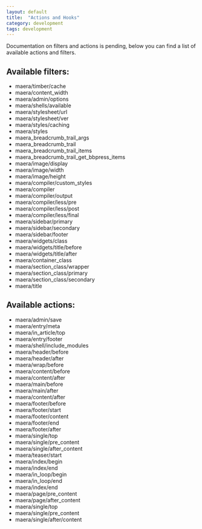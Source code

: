 ```yaml
---
layout: default
title:  "Actions and Hooks"
category: development
tags: development
---
```


Documentation on filters and actions is pending, below you can find a list of available actions and filters.

## Available filters:

* maera/timber/cache
* maera/content_width
* maera/admin/options
* maera/shells/available
* maera/stylesheet/url
* maera/stylesheet/ver
* maera/styles/caching
* maera/styles
* maera_breadcrumb_trail_args
* maera_breadcrumb_trail
* maera_breadcrumb_trail_items
* maera_breadcrumb_trail_get_bbpress_items
* maera/image/display
* maera/image/width
* maera/image/height
* maera/compiler/custom_styles
* maera/compiler
* maera/compiler/output
* maera/compiler/less/pre
* maera/compiler/less/post
* maera/compiler/less/final
* maera/sidebar/primary
* maera/sidebar/secondary
* maera/sidebar/footer
* maera/widgets/class
* maera/widgets/title/before
* maera/widgets/title/after
* maera/container_class
* maera/section_class/wrapper
* maera/section_class/primary
* maera/section_class/secondary
* maera/title

## Available actions:

* maera/admin/save
* maera/entry/meta
* maera/in_article/top
* maera/entry/footer
* maera/shell/include_modules
* maera/header/before
* maera/header/after
* maera/wrap/before
* maera/content/before
* maera/content/after
* maera/main/before
* maera/main/after
* maera/content/after
* maera/footer/before
* maera/footer/start
* maera/footer/content
* maera/footer/end
* maera/footer/after
* maera/single/top
* maera/single/pre_content
* maera/single/after_content
* maera/teaser/start
* maera/index/begin
* maera/index/end
* maera/in_loop/begin
* maera/in_loop/end
* maera/index/end
* maera/page/pre_content
* maera/page/after_content
* maera/single/top
* maera/single/pre_content
* maera/single/after/content